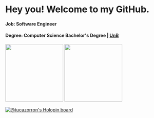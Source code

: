 # Hey you! Welcome to my GitHub.

#### Job: Software Engineer

#### Degree: Computer Science Bachelor's Degree | [UnB](https://www.unb.br)
<div>
  <img height="180em" src="https://github-readme-stats.vercel.app/api?username=tucazorron&theme=dark&show_icons=true"/>
  <img height="180em" src="https://github-readme-stats.vercel.app/api/top-langs/?username=tucazorron&layout=compact&langs_count=6&theme=dark"/>
</div>

[![@tucazorron's Holopin board](https://holopin.io/api/user/board?user=tucazorron)](https://holopin.io/@tucazorron)
